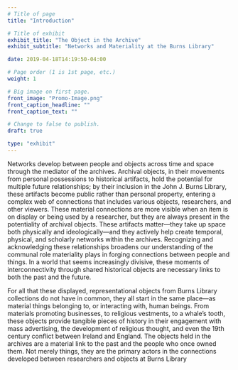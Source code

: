 ```yaml
---
# Title of page
title: "Introduction"

# Title of exhibit
exhibit_title: "The Object in the Archive"
exhibit_subtitle: "Networks and Materiality at the Burns Library"

date: 2019-04-18T14:19:50-04:00

# Page order (1 is 1st page, etc.)
weight: 1 

# Big image on first page.
front_image: "Promo-Image.png" 
front_caption_headline: ""
front_caption_text: ""

# Change to false to publish.
draft: true

type: "exhibit"
---
```


Networks develop between people and objects across time and space through the mediator of the archives. Archival objects, in their movements from personal possessions to historical artifacts, hold the potential for multiple future relationships; by their inclusion in the John J. Burns Library, these artifacts become public rather than personal property, entering a complex web of connections that includes various objects, researchers, and other viewers. These material connections are more visible when an item is on display or being used by a researcher, but they are always present in the potentiality of archival objects. These artifacts matter—they take up space both physically and ideologically—and they actively help create temporal, physical, and scholarly networks within the archives. Recognizing and acknowledging these relationships broadens our understanding of the communal role materiality plays in forging connections between people and things. In a world that seems increasingly divisive, these moments of interconnectivity through shared historical objects are necessary links to both the past and the future. 

For all that these displayed, representational objects from Burns Library collections do not have in common, they all start in the same place—as material things belonging to, or interacting with, human beings. From materials promoting businesses, to religious vestments, to a whale’s tooth, these objects provide tangible pieces of history in their engagement with mass advertising, the development of religious thought, and even the 19th century conflict between Ireland and England. The objects held in the archives are a material link to the past and the people who once owned them. Not merely things, they are the primary actors in the connections developed between researchers and objects at Burns Library
